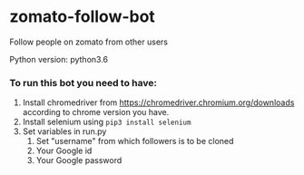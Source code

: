 # zomato-follow-bot
Follow people on zomato from other users

Python version: python3.6

### To run this bot you need to have:
1. Install chromedriver from https://chromedriver.chromium.org/downloads according to chrome version you have.
2. Install selenium using ```pip3 install selenium```
3. Set variables in run.py
    1. Set "username" from which followers is to be cloned
    2. Your Google id
    3. Your Google password
